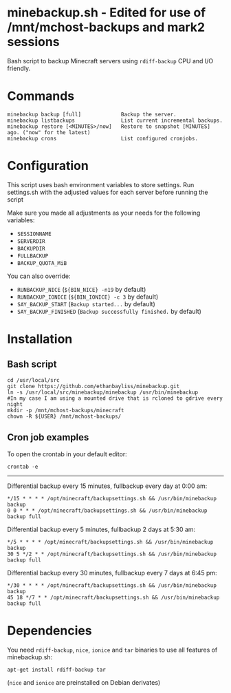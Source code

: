 minebackup.sh - Edited for use of /mnt/mchost-backups and mark2 sessions
=============

Bash script to backup Minecraft servers using `rdiff-backup` CPU and I/O friendly.

# Commands

    minebackup backup [full]             Backup the server.
    minebackup listbackups               List current incremental backups.
    minebackup restore [<MINUTES>/now]   Restore to snapshot [MINUTES] ago. ("now" for the latest)
    minebackup crons                     List configured cronjobs.

# Configuration

This script uses bash environment variables to store settings. Run settings.sh with the adjusted values for each server before running the script

Make sure you made all adjustments as your needs for the following variables:

* `SESSIONNAME`
* `SERVERDIR`
* `BACKUPDIR`
* `FULLBACKUP`
* `BACKUP_QUOTA_MiB`

You can also override:

* `RUNBACKUP_NICE` (`${BIN_NICE} -n19` by default)
* `RUNBACKUP_IONICE` (`${BIN_IONICE} -c 3` by default)
* `SAY_BACKUP_START` (`Backup started...` by default)
* `SAY_BACKUP_FINISHED` (`Backup successfully finished.` by default)

# Installation

## Bash script

    cd /usr/local/src
    git clone https://github.com/ethanbayliss/minebackup.git
    ln -s /usr/local/src/minebackup/minebackup /usr/bin/minebackup
    #In my case I am using a mounted drive that is rcloned to gdrive every night
    mkdir -p /mnt/mchost-backups/minecraft
    chown -R ${USER} /mnt/mchost-backups/

## Cron job examples

To open the crontab in your default editor:

    crontab -e

---

Differential backup every 15 minutes, fullbackup every day at 0:00 am:

    */15 * * * * /opt/minecraft/backupsettings.sh && /usr/bin/minebackup backup
    0 0 * * * /opt/minecraft/backupsettings.sh && /usr/bin/minebackup backup full

Differential backup every 5 minutes, fullbackup 2 days at 5:30 am:

    */5 * * * * /opt/minecraft/backupsettings.sh && /usr/bin/minebackup backup
    30 5 */2 * * /opt/minecraft/backupsettings.sh && /usr/bin/minebackup backup full

Differential backup every 30 minutes, fullbackup every 7 days at 6:45 pm:

    */30 * * * * /opt/minecraft/backupsettings.sh && /usr/bin/minebackup backup
    45 18 */7 * * /opt/minecraft/backupsettings.sh && /usr/bin/minebackup backup full

# Dependencies

You need `rdiff-backup`, `nice`, `ionice` and `tar` binaries to use all features of minebackup.sh:

    apt-get install rdiff-backup tar

(`nice` and `ionice` are preinstalled on Debian derivates)
